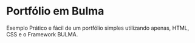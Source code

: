 


# Portfólio em Bulma
Exemplo Prático e fácil de um portfólio simples utilizando apenas, HTML, CSS e o Framework BULMA.
